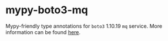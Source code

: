 # mypy-boto3-mq

Mypy-friendly type annotations for `boto3` 1.10.19 `mq` service.
More information can be found [here](https://github.com/vemel/mypy_boto3).